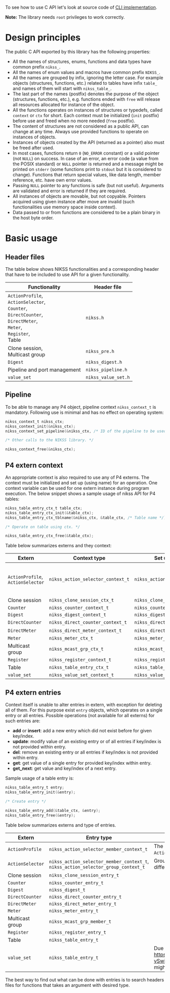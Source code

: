 To see how to use C API let's look at source code of [CLI implementation](../CLI).

**Note:** The library needs `root` privileges to work correctly.

# Design principles

The public C API exported by this library has the following properties:
- All the names of structures, enums, functions and data types have common prefix `nikss_`.
- All the names of enum values and macros have common prefix `NIKSS_`.
- All the names are grouped by infix, ignoring the letter case. For example objects (structures, functions, etc.) related
  to tables have infix `table_` and names of them will start with `nikss_table_`.
- The last part of the names (postfix) denotes the purpose of the object (structures, functions, etc.), e.g. functions ended
  with `free` will release all resources allocated for instance of the object.
- All the functions operates on instances of structures or typedefs, called `context` or `ctx` for short. Each context must
  be initialized (`init` postfix) before use and freed when no more needed (`free` postfix).
- The content of structures are not considered as a public API, can change at any time. Always use provided functions to
  operate on instances of objects.
- Instances of objects created by the API (returned as a pointer) also must be freed after used.
- In most cases, functions return `0` (`NO_ERROR` constant) or a valid pointer (not `NULL`) on success. In case of an error,
  an error code (a value from the POSIX standard) or `NULL` pointer is returned and a message might be printed on `stderr`
  (some functions print to `stdout` but it is considered to change). Functions that return special values, like data length,
  member reference, etc. have own error values.
- Passing `NULL` pointer to any functions is safe (but not useful). Arguments are validated and error is returned if they
  are required.
- All instances of objects are movable, but not copyable. Pointers acquired using given instance after move are invalid
  (such functionalities use memory space inside context).
- Data passed to or from functions are considered to be a plain binary in the host byte order.

# Basic usage

## Header files

The table below shows NIKSS functionalities and a corresponding header that have to be included to use API for a given functionality.

| Functionality                                                                                                                        | Header file         |
|--------------------------------------------------------------------------------------------------------------------------------------|---------------------|
| `ActionProfile`,<br/>`ActionSelector`,<br/>`Counter`,<br/>`DirectCounter`,<br/>`DirectMeter`,<br/>`Meter`,<br/>`Register`,<br/>Table | `nikss.h`           |
| Clone session,<br/>Multicast group                                                                                                   | `nikss_pre.h`       |
| `Digest`                                                                                                                             | `nikss_digest.h`    |
| Pipeline and port management                                                                                                         | `nikss_pipeline.h`  |
| `value_set`                                                                                                                          | `nikss_value_set.h` |

## Pipeline

To be able to manage any P4 object, pipeline context `nikss_context_t` is mandatory. Following use is minimal and has no
effect on operating system:
```c
nikss_context_t nikss_ctx;
nikss_context_init(&nikss_ctx);
nikss_context_set_pipeline(&nikss_ctx, /* ID of the pipeline to be used. */);

/* Other calls to the NIKSS library. */

nikss_context_free(&nikss_ctx);
```

## P4 extern context

An appropriate context is also required to use any of P4 externs. The context must be initialized and set up (using name) for an operation. One
context variable can be used for one extern instance during program execution. The below snippet shows a sample  usage of nikss API for P4 tables:
```c
nikss_table_entry_ctx_t table_ctx;
nikss_table_entry_ctx_init(&table_ctx);
nikss_table_entry_ctx_tblname(&nikss_ctx, &table_ctx, /* Table name */);

/* Operate on table using ctx. */

nikss_table_entry_ctx_free(&table_ctx);
```

Table below summarizes externs and they context:

| Extern                                | Context type                      | Set up function                  | Notes                                                                                                                                                                                   |
|---------------------------------------|-----------------------------------|----------------------------------|-----------------------------------------------------------------------------------------------------------------------------------------------------------------------------------------|
| `ActionProfile`,<br/>`ActionSelector` | `nikss_action_selector_context_t` | `nikss_action_selector_ctx_name` | Both externs use the same API, but functions related to groups are not available for `ActionProfile` (this can be checked using function `nikss_action_selector_has_group_capability`). |
| Clone session                         | `nikss_clone_session_ctx_t`       | `nikss_clone_session_id`         |
| `Counter`                             | `nikss_counter_context_t`         | `nikss_counter_ctx_name`         |
| `Digest`                              | `nikss_digest_context_t`          | `nikss_digest_ctx_name`          |
| `DirectCounter`                       | `nikss_direct_counter_context_t`  | `nikss_direct_counter_ctx_name`  | Usable only within Table.                                                                                                                                                               |
| `DirectMeter`                         | `nikss_direct_meter_context_t`    | `nikss_direct_meter_ctx_name`    | Usable only within Table.                                                                                                                                                               |
| `Meter`                               | `nikss_meter_ctx_t`               | `nikss_meter_ctx_name`           |
| Multicast group                       | `nikss_mcast_grp_ctx_t`           | `nikss_mcast_grp_id`             |
| `Register`                            | `nikss_register_context_t`        | `nikss_register_ctx_name`        |
| Table                                 | `nikss_table_entry_ctx_t`         | `nikss_table_entry_ctx_tblname`  |
| `value_set`                           | `nikss_value_set_context_t`       | `nikss_value_set_context_name`   |

## P4 extern entries

Context itself is unable to alter entries in extern, with exception for deleting all of them. For this purpose exist `entry`
objects, which operates on a single entry or all entries. Possible operations (not available for all externs) for such
entries are:
- **add** or **insert**: add a new entry which did not exist before for given key/index.
- **update**: modify value of an existing entry or of all entries if key/index is not provided within entry.
- **del**: remove an existing entry or all entries if key/index is not provided within entry.
- **get**: get value of a single entry for provided key/index within entry.
- **get_next**: get value and key/index of a next entry.

Sample usage of a table entry is:
```c
nikss_table_entry_t entry;
nikss_table_entry_init(&entry);

/* Create entry */

nikss_table_entry_add(&table_ctx, &entry);
nikss_table_entry_free(&entry);
```

Table below summarizes externs and type of entries.

| Extern           | Entry type                                                                            | Notes                                                                     |
|------------------|---------------------------------------------------------------------------------------|---------------------------------------------------------------------------|
| `ActionProfile`  | `nikss_action_selector_member_context_t`                                              | The same type as for `ActionSelector`.                                    |
| `ActionSelector` | `nikss_action_selector_member_context_t`,<br/>`nikss_action_selector_group_context_t` | Groups and members are different things.                                  |
| Clone session    | `nikss_clone_session_entry_t`                                                         |
| `Counter`        | `nikss_counter_entry_t`                                                               |
| `Digest`         | `nikss_digest_t`                                                                      |
| `DirectCounter`  | `nikss_direct_counter_entry_t`                                                        | 
| `DirectMeter`    | `nikss_direct_meter_entry_t`                                                          | 
| `Meter`          | `nikss_meter_entry_t`                                                                 |
| Multicast group  | `nikss_mcast_grp_member_t`                                                            |
| `Register`       | `nikss_register_entry_t`                                                              |
| Table            | `nikss_table_entry_t`                                                                 |
| `value_set`      | `nikss_table_entry_t`                                                                 | Due to https://github.com/NIKSS-vSwitch/nikss/issues/71 might be changed. |

The best way to find out what can be done with entries is to search headers files for functions that takes an argument with
desired type.
